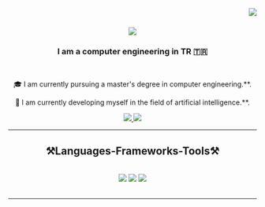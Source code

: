 <img align="right" src="https://visitor-badge.laobi.icu/badge?page_id=suleymanArifErsoy.suleymanArifErsoy" />

<h1 align="center">
    <img src="https://readme-typing-svg.herokuapp.com/?font=Righteous&size=35&center=true&vCenter=true&width=500&height=70&duration=4000&lines=Hi+There!+👋;+I'm+Suleyman+Arif!+👨🏻‍💻;"/>
</h1>

<h3 align="center">I am a computer engineering in TR 🇹🇷</h3>
<br/>
<div align="center">
 
 🎓 I am currently pursuing a master's degree in computer engineering.**.
 
 🌱 I am currently developing myself in the field of artificial intelligence.**.

 </div>
 <div align="center"> 
  <a href="mailto:suleymanarifersoy@gmail.com>">
    <img src="https://img.shields.io/badge/Gmail-333333?style=for-the-badge&logo=gmail&logoColor=red" />
  </a>
  <a href="www.linkedin.com/in/ süleyman-arif-ersoy/" target="_blank">
    <img src="https://img.shields.io/badge/LinkedIn-0077B5?style=for-the-badge&logo=linkedin&logoColor=white" target="_blank" />
  </a>
</div>

<hr/>

<h2 align="center">⚒️Languages-Frameworks-Tools⚒️</h2>
<br/>
<div align="center">
    <img src="https://skillicons.dev/icons?i=git,html,css,postman,vscode,github" />
    <img src="https://skillicons.dev/icons?i=dart,flutter,go,docker,arduino,androidstudio,cs" />
    <img src="https://skillicons.dev/icons?i=anaconda,python,opencv,c,java,eclipse" /><br>
</div>

<br/>
<hr/>


